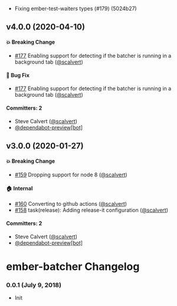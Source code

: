 * Fixing ember-test-waiters types (#179) (5024b27)

## v4.0.0 (2020-04-10)

#### :boom: Breaking Change
* [#177](https://github.com/ember-batcher/ember-batcher/pull/177) Enabling support for detecting if the batcher is running in a background tab ([@scalvert](https://github.com/scalvert))

#### :bug: Bug Fix
* [#177](https://github.com/ember-batcher/ember-batcher/pull/177) Enabling support for detecting if the batcher is running in a background tab ([@scalvert](https://github.com/scalvert))

#### Committers: 2
- Steve Calvert ([@scalvert](https://github.com/scalvert))
- [@dependabot-preview[bot]](https://github.com/apps/dependabot-preview)

## v3.0.0 (2020-01-27)

#### :boom: Breaking Change
* [#159](https://github.com/ember-batcher/ember-batcher/pull/159) Dropping support for node 8 ([@scalvert](https://github.com/scalvert))

#### :house: Internal
* [#160](https://github.com/ember-batcher/ember-batcher/pull/160) Converting to github actions ([@scalvert](https://github.com/scalvert))
* [#158](https://github.com/ember-batcher/ember-batcher/pull/158) task(release): Adding release-it configuration ([@scalvert](https://github.com/scalvert))

#### Committers: 2
- Steve Calvert ([@scalvert](https://github.com/scalvert))
- [@dependabot-preview[bot]](https://github.com/apps/dependabot-preview)

# ember-batcher Changelog

### 0.0.1 (July 9, 2018)
* Init
